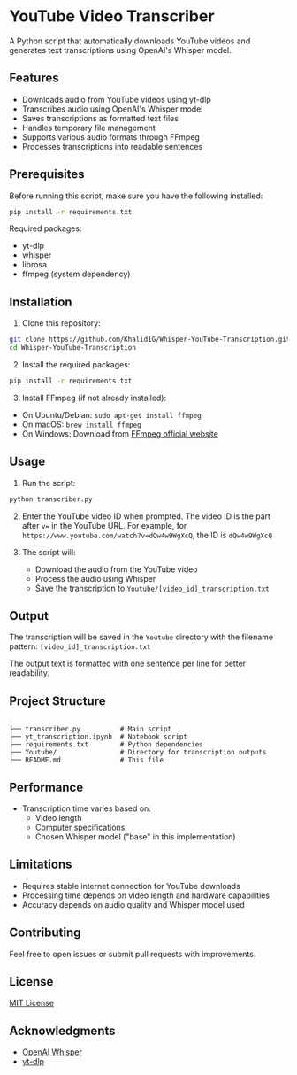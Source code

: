 # YouTube Video Transcriber

A Python script that automatically downloads YouTube videos and generates text transcriptions using OpenAI's Whisper model.

## Features

- Downloads audio from YouTube videos using yt-dlp
- Transcribes audio using OpenAI's Whisper model
- Saves transcriptions as formatted text files
- Handles temporary file management
- Supports various audio formats through FFmpeg
- Processes transcriptions into readable sentences

## Prerequisites

Before running this script, make sure you have the following installed:

```bash
pip install -r requirements.txt
```

Required packages:

- yt-dlp
- whisper
- librosa
- ffmpeg (system dependency)

## Installation

1. Clone this repository:

```bash
git clone https://github.com/Khalid1G/Whisper-YouTube-Transcription.git
cd Whisper-YouTube-Transcription
```

2. Install the required packages:

```bash
pip install -r requirements.txt
```

3. Install FFmpeg (if not already installed):

- On Ubuntu/Debian: `sudo apt-get install ffmpeg`
- On macOS: `brew install ffmpeg`
- On Windows: Download from [FFmpeg official website](https://ffmpeg.org/download.html)

## Usage

1. Run the script:

```bash
python transcriber.py
```

2. Enter the YouTube video ID when prompted. The video ID is the part after `v=` in the YouTube URL.
   For example, for `https://www.youtube.com/watch?v=dQw4w9WgXcQ`, the ID is `dQw4w9WgXcQ`

3. The script will:
   - Download the audio from the YouTube video
   - Process the audio using Whisper
   - Save the transcription to `Youtube/[video_id]_transcription.txt`

## Output

The transcription will be saved in the `Youtube` directory with the filename pattern:
`[video_id]_transcription.txt`

The output text is formatted with one sentence per line for better readability.

## Project Structure

```
.
├── transcriber.py          # Main script
├── yt_transcription.ipynb  # Notebook script
├── requirements.txt        # Python dependencies
├── Youtube/                # Directory for transcription outputs
└── README.md               # This file
```

## Performance

- Transcription time varies based on:
  - Video length
  - Computer specifications
  - Chosen Whisper model ("base" in this implementation)

## Limitations

- Requires stable internet connection for YouTube downloads
- Processing time depends on video length and hardware capabilities
- Accuracy depends on audio quality and Whisper model used

## Contributing

Feel free to open issues or submit pull requests with improvements.

## License

[MIT License](./LICENSE)

## Acknowledgments

- [OpenAI Whisper](https://github.com/openai/whisper)
- [yt-dlp](https://github.com/yt-dlp/yt-dlp)

